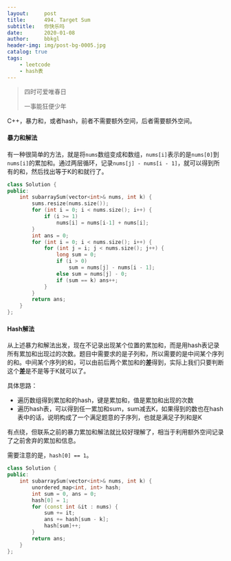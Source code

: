 ```yaml
---
layout:     post
title:      494. Target Sum
subtitle:   你快乐吗
date:       2020-01-08
author:     bbkgl
header-img: img/post-bg-0005.jpg
catalog: true
tags:
    - leetcode
    - hash表
---
```


>四时可爱唯春日
>
>一事能狂便少年

C++，暴力和，或者hash，前者不需要额外空间，后者需要额外空间。

#### 暴力和解法

有一种很简单的方法，就是将`nums`数组变成和数组，`nums[i]`表示的是`nums[0]`到`nums[i]`的累加和。通过两层循环，记录`nums[j] - nums[i - 1]`，就可以得到所有的和，然后找出等于K的和就行了。

```cpp
class Solution {
public:
    int subarraySum(vector<int>& nums, int k) {
        sums.resize(nums.size());
        for (int i = 0; i < nums.size(); i++) {
            if (i >= 1)
                nums[i] = nums[i-1] + nums[i];
        }
        int ans = 0;
        for (int i = 0; i < nums.size(); i++) {
            for (int j = i; j < nums.size(); j++) {
                long sum = 0;
                if (i > 0)
                    sum = nums[j] - nums[i - 1];
                else sum = nums[j] - 0;
                if (sum == k) ans++;
            }
        }
        return ans;
    }
};
```

#### Hash解法

从上述暴力和解法出发，现在不记录出现某个位置的累加和，而是用hash表记录所有累加和出现过的次数。题目中需要求的是子列和，所以需要的是中间某个序列的和。中间某个序列的和，可以由前后两个累加和的**差**得到，实际上我们只要判断这个**差**是不是等于K就可以了。

具体思路：

- 遍历数组得到累加和的hash，键是累加和，值是累加和出现的次数
- 遍历hash表，可以得到任一累加和sum，sum减去K，如果得到的数也在hash表中的话，说明构成了一个满足题意的子序列，也就是满足子列和是K

有点绕，但联系之前的暴力累加和解法就比较好理解了，相当于利用额外空间记录了之前舍弃的累加和信息。

需要注意的是，`hash[0] == 1`。

```cpp
class Solution {
public:
    int subarraySum(vector<int>& nums, int k) {
        unordered_map<int, int> hash;
        int sum = 0, ans = 0;
        hash[0] = 1;
        for (const int &it : nums) {
            sum += it;
            ans += hash[sum - k];
            hash[sum]++;
        }
        return ans;
    }
};
```

